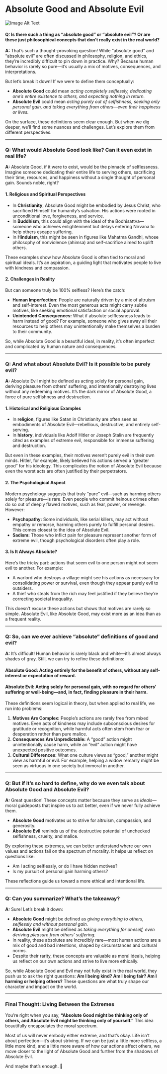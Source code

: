 # Absolute Good and Absolute Evil

![Image Alt Text](https://chezeng.github.io/Media/WhatIAM/2024/duality.png)

#### **Q: Is there such a thing as “absolute good” or “absolute evil”? Or are these just philosophical concepts that don’t really exist in the real world?**

**A:** That’s such a thought-provoking question! While “absolute good” and “absolute evil” are often discussed in philosophy, religion, and ethics, they’re incredibly difficult to pin down in practice. Why? Because human behavior is rarely so pure—it’s usually a mix of motives, consequences, and interpretations.

But let’s break it down! If we were to define them conceptually:

- **Absolute Good** could mean _acting completely selflessly, dedicating one’s entire existence to others, and expecting nothing in return._
- **Absolute Evil** could mean _acting purely out of selfishness, seeking only personal gain, and taking everything from others—even their happiness or lives._

On the surface, these definitions seem clear enough. But when we dig deeper, we’ll find some nuances and challenges. Let’s explore them from different perspectives.

---

### **Q: What would Absolute Good look like? Can it even exist in real life?**

**A:** Absolute Good, if it were to exist, would be the pinnacle of selflessness. Imagine someone dedicating their entire life to serving others, sacrificing their time, resources, and happiness without a single thought of personal gain. Sounds noble, right?

#### **1. Religious and Spiritual Perspectives**

- In **Christianity**, Absolute Good might be embodied by Jesus Christ, who sacrificed Himself for humanity’s salvation. His actions were rooted in unconditional love, forgiveness, and service.
- In **Buddhism**, this could align with the ideal of the Bodhisattva—someone who achieves enlightenment but delays entering Nirvana to help others escape suffering.
- In **Hinduism**, this might be seen in figures like Mahatma Gandhi, whose philosophy of nonviolence (ahimsa) and self-sacrifice aimed to uplift others.

These examples show how Absolute Good is often tied to moral and spiritual ideals. It’s an aspiration, a guiding light that motivates people to live with kindness and compassion.

#### **2. Challenges in Reality**

But can someone truly be 100% selfless? Here’s the catch:

- **Human Imperfection:** People are naturally driven by a mix of altruism and self-interest. Even the most generous acts might carry subtle motives, like seeking emotional satisfaction or social approval.
- **Unintended Consequences:** What if absolute selflessness leads to harm instead of good? For example, someone who gives away all their resources to help others may unintentionally make themselves a burden to their community.

So, while Absolute Good is a beautiful ideal, in reality, it’s often imperfect and complicated by human nature and consequences.

---

### **Q: And what about Absolute Evil? Is it possible to be purely evil?**

**A:** Absolute Evil might be defined as acting solely for personal gain, deriving pleasure from others’ suffering, and intentionally destroying lives without any redeeming motives. It’s the dark mirror of Absolute Good, a force of pure selfishness and destruction.

#### **1. Historical and Religious Examples**

- In **religion**, figures like Satan in Christianity are often seen as embodiments of Absolute Evil—rebellious, destructive, and entirely self-serving.
- In **history**, individuals like Adolf Hitler or Joseph Stalin are frequently cited as examples of extreme evil, responsible for immense suffering and destruction.

But even in these examples, their motives weren’t purely evil in their own minds. Hitler, for example, likely believed his actions served a “greater good” for his ideology. This complicates the notion of Absolute Evil because even the worst acts are often justified by their perpetrators.

#### **2. The Psychological Aspect**

Modern psychology suggests that truly “pure” evil—such as harming others solely for pleasure—is rare. Even people who commit heinous crimes often do so out of deeply flawed motives, such as fear, power, or revenge. However:

- **Psychopathy:** Some individuals, like serial killers, may act without empathy or remorse, harming others purely to fulfill personal desires. This comes closest to the idea of Absolute Evil.
- **Sadism:** Those who inflict pain for pleasure represent another form of extreme evil, though psychological disorders often play a role.

#### **3. Is It Always Absolute?**

Here’s the tricky part: actions that seem evil to one person might not seem evil to another. For example:

- A warlord who destroys a village might see his actions as necessary for consolidating power or survival, even though they appear purely evil to outsiders.
- A thief who steals from the rich may feel justified if they believe they’re correcting societal inequality.

This doesn’t excuse these actions but shows that motives are rarely so simple. Absolute Evil, like Absolute Good, may exist more as an idea than as a frequent reality.

---

### **Q: So, can we ever achieve “absolute” definitions of good and evil?**

**A:** It’s difficult! Human behavior is rarely black and white—it’s almost always shades of gray. Still, we can try to refine these definitions:

#### **Absolute Good:** Acting entirely for the benefit of others, without any self-interest or expectation of reward.

#### **Absolute Evil:** Acting solely for personal gain, with no regard for others’ suffering or well-being—and, in fact, finding pleasure in their harm.

These definitions seem logical in theory, but when applied to real life, we run into problems:

1. **Motives Are Complex:** People’s actions are rarely free from mixed motives. Even acts of kindness may include subconscious desires for gratitude or recognition, while harmful acts often stem from fear or desperation rather than pure malice.
2. **Consequences Are Unpredictable:** A “good” action might unintentionally cause harm, while an “evil” action might have unexpected positive outcomes.
3. **Cultural Differences:** What one culture views as “good,” another might view as harmful or evil. For example, helping a widow remarry might be seen as virtuous in one society but immoral in another.

---

### **Q: But if it’s so hard to define, why do we even talk about Absolute Good and Absolute Evil?**

**A:** Great question! These concepts matter because they serve as _ideals_—moral guideposts that inspire us to act better, even if we never fully achieve them.

- **Absolute Good** motivates us to strive for altruism, compassion, and generosity.
- **Absolute Evil** reminds us of the destructive potential of unchecked selfishness, cruelty, and malice.

By exploring these extremes, we can better understand where our own values and actions fall on the spectrum of morality. It helps us reflect on questions like:

- Am I acting selflessly, or do I have hidden motives?
- Is my pursuit of personal gain harming others?

These reflections guide us toward a more ethical and intentional life.

---

### **Q: Can you summarize? What’s the takeaway?**

**A:** Sure! Let’s break it down:

- **Absolute Good** might be defined as _giving everything to others, selflessly and without personal gain._
- **Absolute Evil** might be defined as _taking everything for oneself, even deriving pleasure from others’ suffering._
- In reality, these absolutes are incredibly rare—most human actions are a mix of good and bad intentions, shaped by circumstances and cultural norms.
- Despite their rarity, these concepts are valuable as moral ideals, helping us reflect on our own actions and strive to live more ethically.

So, while Absolute Good and Evil may not fully exist in the real world, they push us to ask the right questions: **Am I being kind? Am I being fair? Am I harming or helping others?** These questions are what truly shape our character and impact on the world.

---

### **Final Thought: Living Between the Extremes**

You’re right when you say, **“Absolute Good might be thinking only of others, and Absolute Evil might be thinking only of yourself.”** This idea beautifully encapsulates the moral spectrum.

Most of us will never embody either extreme, and that’s okay. Life isn’t about perfection—it’s about striving. If we can be just a little more selfless, a little more kind, and a little more aware of how our actions affect others, we move closer to the light of Absolute Good and further from the shadows of Absolute Evil.

And maybe that’s enough. 🌟
